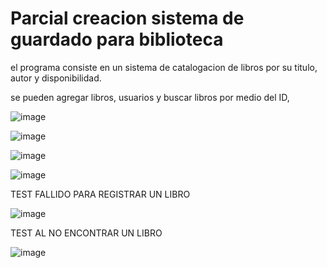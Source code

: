 
# Parcial creacion sistema de guardado para biblioteca

el programa consiste en un sistema de catalogacion de libros por su titulo, autor y disponibilidad.

se pueden agregar libros, usuarios y buscar libros por medio del ID,

![image](https://github.com/user-attachments/assets/061f772c-4f9f-44e3-819d-5775e086e9d2)

![image](https://github.com/user-attachments/assets/a1415afd-ebbd-45a1-8288-e39823669bc5)

![image](https://github.com/user-attachments/assets/64a9c203-ecde-4cf1-9ad5-292715455573)

![image](https://github.com/user-attachments/assets/10f2dc1f-5630-4fb7-b949-07d1f6202cd2)

TEST FALLIDO PARA REGISTRAR UN LIBRO

![image](https://github.com/user-attachments/assets/bb52bf1b-650a-4d9a-9a3b-bb6e09f4de0d)

TEST AL NO ENCONTRAR UN LIBRO

![image](https://github.com/user-attachments/assets/0873ae47-4cde-4e28-bc27-9d73984a83bb)
